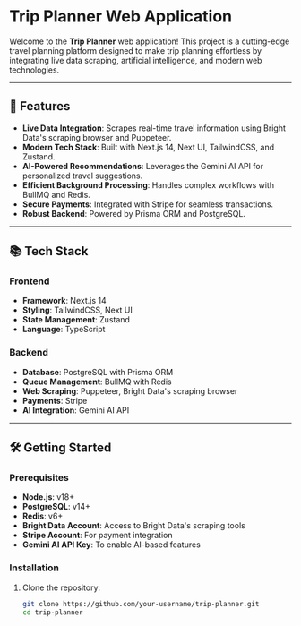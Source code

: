 # Trip Planner Web Application

Welcome to the **Trip Planner** web application! This project is a cutting-edge travel planning platform designed to make trip planning effortless by integrating live data scraping, artificial intelligence, and modern web technologies.

---

## 🚀 Features

- **Live Data Integration**: Scrapes real-time travel information using Bright Data's scraping browser and Puppeteer.
- **Modern Tech Stack**: Built with Next.js 14, Next UI, TailwindCSS, and Zustand.
- **AI-Powered Recommendations**: Leverages the Gemini AI API for personalized travel suggestions.
- **Efficient Background Processing**: Handles complex workflows with BullMQ and Redis.
- **Secure Payments**: Integrated with Stripe for seamless transactions.
- **Robust Backend**: Powered by Prisma ORM and PostgreSQL.

---

## 📚 Tech Stack

### Frontend
- **Framework**: Next.js 14
- **Styling**: TailwindCSS, Next UI
- **State Management**: Zustand
- **Language**: TypeScript

### Backend
- **Database**: PostgreSQL with Prisma ORM
- **Queue Management**: BullMQ with Redis
- **Web Scraping**: Puppeteer, Bright Data's scraping browser
- **Payments**: Stripe
- **AI Integration**: Gemini AI API

---

## 🛠️ Getting Started

### Prerequisites
- **Node.js**: v18+
- **PostgreSQL**: v14+
- **Redis**: v6+
- **Bright Data Account**: Access to Bright Data's scraping tools
- **Stripe Account**: For payment integration
- **Gemini AI API Key**: To enable AI-based features

### Installation

1. Clone the repository:
   ```bash
   git clone https://github.com/your-username/trip-planner.git
   cd trip-planner

